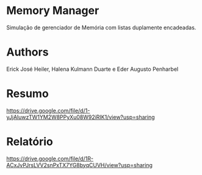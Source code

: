 # Memory Manager
Simulação de gerenciador de Memória com listas duplamente encadeadas.

# Authors
Erick José Heiler, Halena Kulmann Duarte e Eder Augusto Penharbel

# Resumo
https://drive.google.com/file/d/1-yJjAluwzTW1YM2W8PPyXu08W92iRIK1/view?usp=sharing

# Relatório
https://drive.google.com/file/d/1R-ACxJvPJrsLVV2snPxTX7YG8byqCUVH/view?usp=sharing
